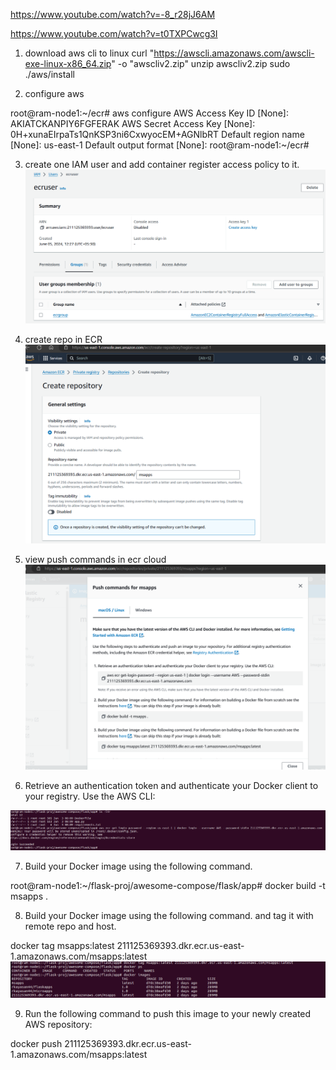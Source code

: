 https://www.youtube.com/watch?v=-8_r28jJ6AM

https://www.youtube.com/watch?v=t0TXPCwcg3I

1. download aws cli to linux
curl "https://awscli.amazonaws.com/awscli-exe-linux-x86_64.zip" -o "awscliv2.zip"
unzip awscliv2.zip
sudo ./aws/install

2. configure aws

root@ram-node1:~/ecr# aws configure
AWS Access Key ID [None]: AKIATCKANPIY6FGFERAK
AWS Secret Access Key [None]: 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
Default region name [None]: us-east-1
Default output format [None]: 
root@ram-node1:~/ecr# 

3. create one IAM user and add container register access policy to it.
![alt text](image-1.png)

4. create repo in ECR
![alt text](image-2.png)


5. view push commands in ecr cloud
![alt text](image-3.png)

6. Retrieve an authentication token and authenticate your Docker client to your registry. Use the AWS CLI:

![alt text](image-4.png)

7. Build your Docker image using the following command. 

root@ram-node1:~/flask-proj/awesome-compose/flask/app# docker build -t msapps .


8. Build your Docker image using the following command.  and tag it with remote repo and host.

docker tag msapps:latest 211125369393.dkr.ecr.us-east-1.amazonaws.com/msapps:latest
![alt text](image-5.png)

9. Run the following command to push this image to your newly created AWS repository:

docker push 211125369393.dkr.ecr.us-east-1.amazonaws.com/msapps:latest










